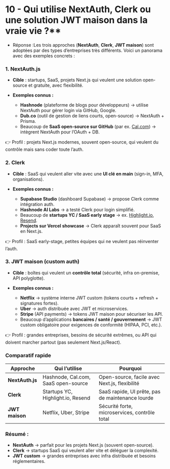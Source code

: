 # 10 - Qui utilise NextAuth, Clerk ou une solution JWT maison dans la vraie vie ?**

- Réponse :Les trois approches (**NextAuth**, **Clerk**, **JWT maison**) sont adoptées par des types d’entreprises très différents. Voici un panorama avec des exemples concrets :


### 1. **NextAuth.js**

* **Cible** : startups, SaaS, projets Next.js qui veulent une solution open-source et gratuite, avec flexibilité.
* **Exemples connus :**

  * **Hashnode** (plateforme de blogs pour développeurs) → utilise NextAuth pour gérer login via GitHub, Google.
  * **Dub.co** (outil de gestion de liens courts, open-source) → NextAuth + Prisma.
  * Beaucoup de **SaaS open-source sur GitHub** (par ex. [Cal.com](https://cal.com)) → intègrent NextAuth pour l’OAuth + DB.

👉 Profil : projets Next.js modernes, souvent open-source, qui veulent du contrôle mais sans coder toute l’auth.


### 2. **Clerk**

* **Cible** : SaaS qui veulent aller vite avec une **UI clé en main** (sign-in, MFA, organisations).
* **Exemples connus :**

  * **Supabase Studio** (dashboard Supabase) → propose Clerk comme intégration auth.
  * **Hashnode AI Labs** → a testé Clerk pour login simplifié.
  * Beaucoup de **startups YC / SaaS early stage** → ex. [Highlight.io](https://highlight.io), [Resend](https://resend.com).
  * **Projects sur Vercel showcase** → Clerk apparaît souvent pour SaaS en Next.js.

👉 Profil : SaaS early-stage, petites équipes qui ne veulent pas réinventer l’auth.



### 3. **JWT maison (custom auth)**

* **Cible** : boîtes qui veulent un **contrôle total** (sécurité, infra on-premise, API polyglotte).
* **Exemples connus :**

  * **Netflix** → système interne JWT custom (tokens courts + refresh + signatures fortes).
  * **Uber** → auth distribuée avec JWT et microservices.
  * **Stripe** (API payments) → tokens JWT maison pour sécuriser les API.
  * Beaucoup d’applications **bancaires / santé / gouvernement** → JWT custom obligatoire pour exigences de conformité (HIPAA, PCI, etc.).

👉 Profil : grandes entreprises, besoins de sécurité extrêmes, ou API qui doivent marcher partout (pas seulement Next.js/React).



### Comparatif rapide

| Approche        | Qui l’utilise                       | Pourquoi                                         |
| --------------- | ----------------------------------- | ------------------------------------------------ |
| **NextAuth.js** | Hashnode, Cal.com, SaaS open-source | Open-source, facile avec Next.js, flexibilité    |
| **Clerk**       | Startups YC, Highlight.io, Resend   | SaaS rapide, UI prête, pas de maintenance lourde |
| **JWT maison**  | Netflix, Uber, Stripe               | Sécurité forte, microservices, contrôle total    |



### **Résumé :**

* **NextAuth** → parfait pour les projets Next.js (souvent open-source).
* **Clerk** → startups SaaS qui veulent aller vite et déléguer la complexité.
* **JWT custom** → grandes entreprises avec infra distribuée et besoins réglementaires.

